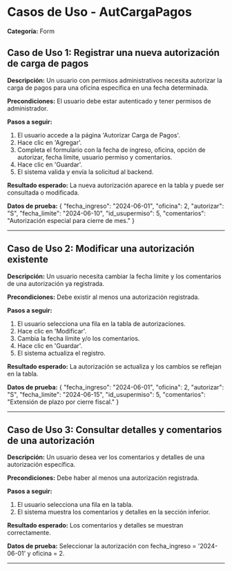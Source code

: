 # Casos de Uso - AutCargaPagos

**Categoría:** Form

## Caso de Uso 1: Registrar una nueva autorización de carga de pagos

**Descripción:** Un usuario con permisos administrativos necesita autorizar la carga de pagos para una oficina específica en una fecha determinada.

**Precondiciones:**
El usuario debe estar autenticado y tener permisos de administrador.

**Pasos a seguir:**
1. El usuario accede a la página 'Autorizar Carga de Pagos'.
2. Hace clic en 'Agregar'.
3. Completa el formulario con la fecha de ingreso, oficina, opción de autorizar, fecha límite, usuario permiso y comentarios.
4. Hace clic en 'Guardar'.
5. El sistema valida y envía la solicitud al backend.

**Resultado esperado:**
La nueva autorización aparece en la tabla y puede ser consultada o modificada.

**Datos de prueba:**
{
  "fecha_ingreso": "2024-06-01",
  "oficina": 2,
  "autorizar": "S",
  "fecha_limite": "2024-06-10",
  "id_usupermiso": 5,
  "comentarios": "Autorización especial para cierre de mes."
}

---

## Caso de Uso 2: Modificar una autorización existente

**Descripción:** Un usuario necesita cambiar la fecha límite y los comentarios de una autorización ya registrada.

**Precondiciones:**
Debe existir al menos una autorización registrada.

**Pasos a seguir:**
1. El usuario selecciona una fila en la tabla de autorizaciones.
2. Hace clic en 'Modificar'.
3. Cambia la fecha límite y/o los comentarios.
4. Hace clic en 'Guardar'.
5. El sistema actualiza el registro.

**Resultado esperado:**
La autorización se actualiza y los cambios se reflejan en la tabla.

**Datos de prueba:**
{
  "fecha_ingreso": "2024-06-01",
  "oficina": 2,
  "autorizar": "S",
  "fecha_limite": "2024-06-15",
  "id_usupermiso": 5,
  "comentarios": "Extensión de plazo por cierre fiscal."
}

---

## Caso de Uso 3: Consultar detalles y comentarios de una autorización

**Descripción:** Un usuario desea ver los comentarios y detalles de una autorización específica.

**Precondiciones:**
Debe haber al menos una autorización registrada.

**Pasos a seguir:**
1. El usuario selecciona una fila en la tabla.
2. El sistema muestra los comentarios y detalles en la sección inferior.

**Resultado esperado:**
Los comentarios y detalles se muestran correctamente.

**Datos de prueba:**
Seleccionar la autorización con fecha_ingreso = '2024-06-01' y oficina = 2.

---

